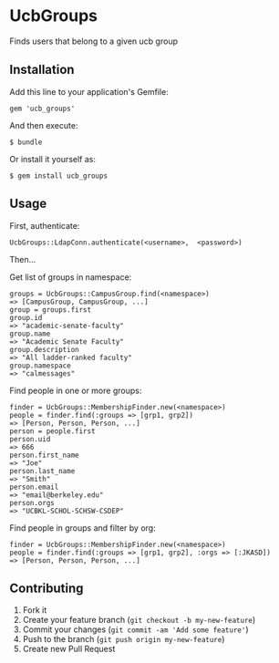 # UcbGroups

Finds users that belong to a given ucb group

## Installation

Add this line to your application's Gemfile:

    gem 'ucb_groups'

And then execute:

    $ bundle

Or install it yourself as:

    $ gem install ucb_groups

## Usage

First, authenticate:
```
UcbGroups::LdapConn.authenticate(<username>,  <password>)
```

Then...

Get list of groups in namespace:
```
groups = UcbGroups::CampusGroup.find(<namespace>)
=> [CampusGroup, CampusGroup, ...]
group = groups.first
group.id
=> "academic-senate-faculty"
group.name
=> "Academic Senate Faculty"
group.description
=> "All ladder-ranked faculty"
group.namespace
=> "calmessages"
```

Find people in one or more groups:
```
finder = UcbGroups::MembershipFinder.new(<namespace>)
people = finder.find(:groups => [grp1, grp2])
=> [Person, Person, Person, ...]
person = people.first
person.uid
=> 666
person.first_name
=> "Joe"
person.last_name
=> "Smith"
person.email
=> "email@berkeley.edu"
person.orgs
=> "UCBKL-SCHOL-SCHSW-CSDEP"
```

Find people in groups and filter by org:
```
finder = UcbGroups::MembershipFinder.new(<namespace>)
people = finder.find(:groups => [grp1, grp2], :orgs => [:JKASD])
=> [Person, Person, Person, ...]
```

## Contributing

1. Fork it
2. Create your feature branch (`git checkout -b my-new-feature`)
3. Commit your changes (`git commit -am 'Add some feature'`)
4. Push to the branch (`git push origin my-new-feature`)
5. Create new Pull Request
